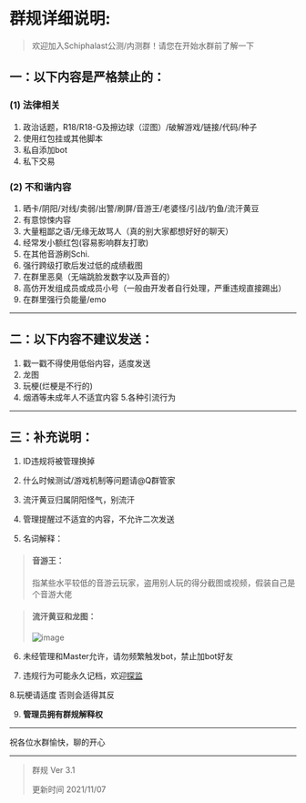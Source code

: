 # 群规详细说明:
> 欢迎加入Schiphalast公测/内测群！请您在开始水群前了解一下

## 一：以下内容是严格禁止的：
### (1) 法律相关
1. 政治话题，R18/R18-G及擦边球（涩图）/破解游戏/链接/代码/种子
2. 使用红包挂或其他脚本
3. 私自添加bot
4. 私下交易

### (2) 不和谐内容
1. 晒卡/阴阳/对线/卖弱/出警/刷屏/音游王/老婆怪/引战/钓鱼/流汗黄豆
2. 有意惊悚内容
3. 大量粗鄙之语/无缘无故骂人（真的别大家都想好好的聊天）
4. 经常发小额红包(容易影响群友打歌)
6. 在其他音游刷Schi.
7. 强行跨级打歌后发过低的成绩截图
8. 在群里恶臭（无端跳脸发数字以及声音的）
9. 高仿开发组成员或成员小号（一般由开发者自行处理，严重违规直接踢出）
10. 在群里强行负能量/emo

---

## 二：以下内容不建议发送：
1. 戳一戳不得使用低俗内容，适度发送
2. 龙图
3. 玩梗(烂梗是不行的)
4. 烟酒等未成年人不适宜内容
5.各种引流行为

---

## 三：补充说明：
1. ID违规将被管理换掉
2. 什么时候测试/游戏机制等问题请@Q群管家
3. 流汗黄豆归属阴阳怪气，别流汗
4. 管理提醒过不适宜的内容，不允许二次发送

5. 名词解释：
> #### 音游王：
> 指某些水平较低的音游云玩家，盗用别人玩的得分截图或视频，假装自己是个音游大佬

> #### 流汗黄豆和龙图：
> ![image](https://user-images.githubusercontent.com/62653664/139514294-a22fb3d8-9de7-4e94-96b7-bd8384a794b8.jpeg)

6. 未经管理和Master允许，请勿频繁触发bot，禁止加bot好友

7. 违规行为可能永久记档，欢迎[探监](https://github.com/Delta-Games/Documents/blob/main/QQ%E7%BE%A4%E7%AE%A1%E7%90%86%E7%9B%B8%E5%85%B3/%E8%BF%9D%E8%A7%84%E8%AE%B0%E5%BD%95%E7%95%99%E6%A1%A3.md)

 8.玩梗请适度 否则会适得其反

9. **管理员拥有群规解释权**

---

祝各位水群愉快，聊的开心

---

> 群规 Ver 3.1
> 
> 更新时间 2021/11/07
